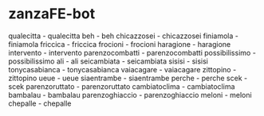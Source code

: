 # zanzaFE-bot

qualecitta - qualecitta
beh - beh
chicazzosei - chicazzosei
finiamola - finiamola
friccica - friccica
frocioni - frocioni
haragione - haragione
intervento - intervento
parenzocombatti - parenzocombatti
possibilissimo - possibilissimo
ali - ali
seicambiata - seicambiata
sisisi - sisisi
tonycasabianca - tonycasabianca
vaiacagare - vaiacagare
zittopino - zittopino
ueue - ueue
siaentrambe - siaentrambe
perche - perche
scek - scek
parenzoruttato - parenzoruttato
cambiatoclima - cambiatoclima
bambalau - bambalau
parenzoghiaccio - parenzoghiaccio
meloni - meloni
chepalle - chepalle
